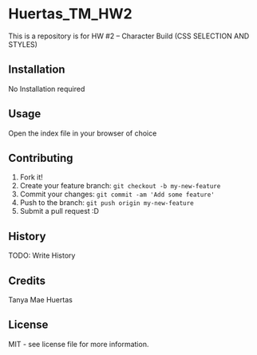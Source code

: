 # Huertas_TM_HW2
This is a repository is for HW #2 – Character Build (CSS SELECTION AND STYLES)

## Installation
No Installation required

## Usage
Open the index file in your browser of choice

## Contributing
1. Fork it!
2. Create your feature branch: `git checkout -b my-new-feature`
3. Commit your changes: `git commit -am 'Add some feature'`
4. Push to the branch: `git push origin my-new-feature`
5. Submit a pull request :D

## History
TODO: Write History

## Credits
Tanya Mae Huertas

## License 
MIT - see license file for more information.